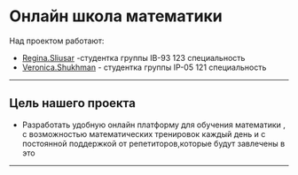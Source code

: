 # Онлайн школа математики 
Над проектом работают: 
+ [Regina.Sliusar](https://github.com/regina404) -студентка группы IB-93 123 специальность 
+ [Veronica.Shukhman](https://github.com/nikelyandjelo) - студентка группы IP-05 121 специальность 
 ---
## Цель нашего проекта 
* Разработать удобную онлайн платформу для обучения математики , с возможностью математических тренировок каждый день и с постоянной поддержкой от репетиторов,которые будут завлечены в это 

------------
# 



